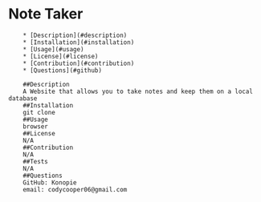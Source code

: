 # Note Taker 

        * [Description](#description)
        * [Installation](#installation)
        * [Usage](#usage)
        * [License](#license)
        * [Contribution](#contribution)
        * [Questions](#github)

        ##Description 
        A Website that allows you to take notes and keep them on a local database
        ##Installation
        git clone
        ##Usage
        browser
        ##License
        N/A
        ##Contribution
        N/A
        ##Tests
        N/A
        ##Questions
        GitHub: Konopie
        email: codycooper06@gmail.com
        